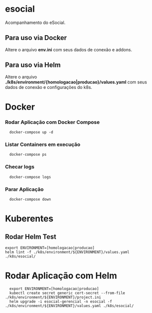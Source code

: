 # esocial
Acompanhamento do eSocial.

## Para uso via Docker
Altere o arquivo **env.ini** com seus dados de conexão e addons. 

## Para uso via Helm
Altere o arquivo **./k8s/environment/{homologacao|producao}/values.yaml** com seus dados de conexão e configurações do k8s. 

# Docker
### Rodar Aplicação com Docker Compose

```shell
  docker-compose up -d
```

### Listar Containers em execução
```shell
  docker-compose ps
```

### Checar logs
```shell
  docker-compose logs
```

### Parar Aplicação
```shell
  docker-compose down
```

# Kuberentes
## Rodar Helm Test

```shell
export ENVIRONMENT=[homologacao|producao]
helm lint -f ./k8s/environment/${ENVIRONMENT}/values.yaml ./k8s/esocial/
```

# Rodar Aplicação com Helm

```shell
  export ENVIRONMENT=[homologacao|producao]
  kubectl create secret generic cert-secret --from-file ./k8s/environment/${ENVIRONMENT}/project.ini
  helm upgrade -i esocial-gerencial -n esocial -f ./k8s/environment/${ENVIRONMENT}/values.yaml ./k8s/esocial/  
```